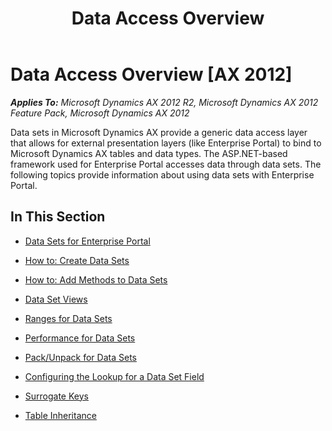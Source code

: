 ﻿---
title: Data Access Overview
TOCTitle: Data Access Overview
ms:assetid: 8153826d-dde6-4fcd-8d5b-47313845827c
ms:mtpsurl: https://msdn.microsoft.com/en-us/library/Cc601105(v=AX.60)
ms:contentKeyID: 35245468
ms.date: 11/07/2012
mtps_version: v=AX.60
---

# Data Access Overview [AX 2012]


_**Applies To:** Microsoft Dynamics AX 2012 R2, Microsoft Dynamics AX 2012 Feature Pack, Microsoft Dynamics AX 2012_

Data sets in Microsoft Dynamics AX provide a generic data access layer that allows for external presentation layers (like Enterprise Portal) to bind to Microsoft Dynamics AX tables and data types. The ASP.NET-based framework used for Enterprise Portal accesses data through data sets. The following topics provide information about using data sets with Enterprise Portal.

## In This Section

  - [Data Sets for Enterprise Portal](data-sets-for-enterprise-portal.md)  

  - [How to: Create Data Sets](how-to-create-data-sets.md)  

  - [How to: Add Methods to Data Sets](how-to-add-methods-to-data-sets.md)  

  - [Data Set Views](data-set-views.md)  

  - [Ranges for Data Sets](ranges-for-data-sets.md)  

  - [Performance for Data Sets](performance-for-data-sets.md)  

  - [Pack/Unpack for Data Sets](pack-unpack-for-data-sets.md)  

  - [Configuring the Lookup for a Data Set Field](configuring-the-lookup-for-a-data-set-field.md)  

  - [Surrogate Keys](surrogate-keys.md)  

  - [Table Inheritance](table-inheritance.md)

